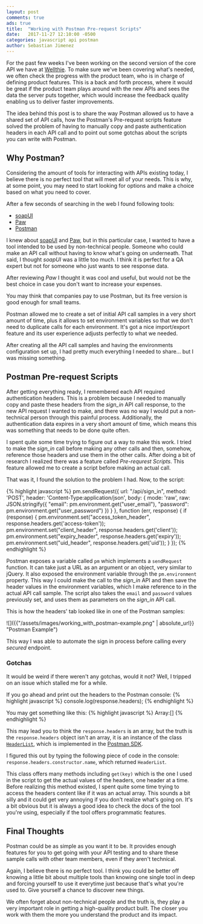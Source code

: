 ```yaml
---
layout: post
comments: true
ads: true
title:  "Working with Postman Pre-request Scripts"
date:   2017-11-27 12:10:00 -0500
categories: javascript api postman
author: Sebastian Jimenez
---
```


For the past few weeks I've been working on the second version of the core API we have at [Wellthie](http://www.wellthie.com). To make sure we've been covering what's needed, we often check the progress with the product team, who is in charge of defining product features. This is a back and forth process, where it would be great if the product team plays around with the new APIs and sees the data the server puts together, which would increase the feedback quality enabling us to deliver faster improvements.

The idea behind this post is to share the way Postman allowed us to have a shared set of API calls, how the Postman's Pre-request scripts feature solved the problem of having to manually copy and paste authentication headers in each API call and to point out some gotchas about the scripts you can write with Postman.


## Why Postman?

Considering the amount of tools for interacting with APIs existing today, I believe there is no perfect tool that will meet all of your needs. This is why, at some point, you may need to start looking for options and make a choice based on what you need to cover.

After a few seconds of searching in the web I found following tools:

* [soapUI](https://www.soapui.org/)
* [Paw](https://paw.cloud/)
* [Postman](https://www.getpostman.com/)

I knew about [soapUI](https://www.soapui.org/) and [Paw](https://paw.cloud/), but in this particular case, I wanted to have a tool intended to be used by non-technical people. Someone who could make an API call without having to know what's going on underneath. That said, I thought *soapUI* was a little too much. I think it is perfect for a QA expert but not for someone who just wants to see response data.

After reviewing *Paw* I thought it was cool and useful, but would not be the best choice in case you don't want to increase your expenses.

You may think that companies pay to use Postman, but its free version is good enough for small teams.

Postman allowed me to create a set of initial API call samples in a very short amount of time, plus it allows to set environment variables so that we don't need to duplicate calls for each environment. It's got a nice import/export feature and its user experience adjusts perfectly to what we needed.

After creating all the API call samples and having the environments configuration set up, I had pretty much everything I needed to share... but I was missing something.


## Postman Pre-request Scripts

After getting everything ready, I remembered each API required authentication headers. This is a problem because I needed to manually copy and paste these headers from the *sign_in* API call response, to the new API request I wanted to make, and there was no way I would put a non-technical person through this painful process. Additionally, the authentication data expires in a very short amount of time, which means this was something that needs to be done quite often.

I spent quite some time trying to figure out a way to make this work. I tried to make the *sign_in* call before making any other calls and then, somehow, reference those headers and use them in the other calls. After doing a bit of research I realized there was a feature called *Pre-requrest Scripts*. This feature allowed me to create a script before making an actual call.

That was it, I found the solution to the problem I had. Now, to the script:


{% highlight javascript %}
pm.sendRequest({
  url: "<host>/api/sign_in",
  method: 'POST',
  header: 'Content-Type:application/json',
  body: {
    mode: 'raw',
    raw: JSON.stringify({
      "email": pm.environment.get("user_email"),
      "password": pm.environment.get("user_password")
    })
  }
}, function (err, response) {
  if (response) {
    pm.environment.set("access_token_header", response.headers.get('access-token'));
    pm.environment.set("client_header", response.headers.get('client'));
    pm.environment.set("expiry_header", response.headers.get('expiry'));
    pm.environment.set("uid_header", response.headers.get('uid'));
  }
});
{% endhighlight %}

Postman exposes a variable called `pm` which implements a `sendRequest` function. It can take just a URL as an argument or an object, very similar to jQuery. It also exposed the environment variable through the `pm.environment` property. This way I could make the call to the *sign_in* API and then save the header values in the environment variables, which I make reference to in the actual API call sample. The script also takes the `email` and `password` values previously set, and uses them as parameters on the *sign_in* API call.

This is how the headers' tab looked like in one of the Postman samples:

![]({{"/assets/images/working_with_postman-example.png" | absolute_url}} "Postman Example")


This way I was able to automate the sign in process before calling every *secured* endpoint.


### Gotchas

It would be weird if there weren't any gotchas, would it not? Well, I tripped on an issue which stalled me for a while.

If you go ahead and print out the headers to the Postman console:
{% highlight javascript %}
console.log(response.headers);
{% endhighlight %}

You may get something like this:
{% highlight javascript %}
Array:[]
{% endhighlight %}

This may lead you to think the `response.headers` is an array, but the truth is the `response.headers` object isn't an array, it is an instance of the class [`HeaderList`](http://www.postmanlabs.com/postman-collection/HeaderList.html), which is implemented in the [Postman SDK](http://www.postmanlabs.com/postman-collection/index.html).

I figured this out by typing the following piece of code in the console: `response.headers.constructor.name`, which returned `HeaderList`.

This class offers many methods including `get(key)` which is the one I used in the script to get the actual values of the headers, one header at a time. Before realizing this method existed, I spent quite some time trying to access the headers content like if it was an actual array. This sounds a bit silly and it could get very annoying if you don't realize what's going on. It's a bit obvious but it is always a good idea to check the docs of the tool you're using, especially if the tool offers programmatic features.


## Final Thoughts

Postman could be as simple as you want it to be. It provides enough features for you to get going with your API testing and to share these sample calls with other team members, even if they aren't technical.

Again, I believe there is no perfect tool. I think you could be better off knowing a little bit about multiple tools than knowing one single tool in deep and forcing yourself to use it everytime just because that's what you're used to. Give yourself a chance to discover new things.

We often forget about non-technical people and the truth is, they play a very important role in getting a high-quality product built. The closer you work with them the more you understand the product and its impact.
